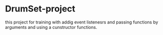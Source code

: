 # DrumSet-project
this project for training with addig event listenesrs and passing functions by arguments and using a cunstructor functions.
